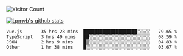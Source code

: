 ![Visitor Count](https://profile-counter.glitch.me/Lpmvb/count.svg)

[![Lpmvb's github stats](https://github-readme-stats.vercel.app/api?username=lpmvb&show_icons=true&title_color=fff&icon_color=79ff97&text_color=9f9f9f&bg_color=151515)](https://github.com/anuraghazra/github-readme-stats)

<!--
Here are some ideas to get you started:

- 🔭 I’m currently working on ...
- 🌱 I’m currently learning ...
- 👯 I’m looking to collaborate on ...
- 🤔 I’m looking for help with ...
- 💬 Ask me about ...
- 📫 How to reach me: ...
- 😄 Pronouns: ...
- ⚡ Fun fact: ...
-->

<!--START_SECTION:waka-->

```text
Vue.js       35 hrs 28 mins  ████████████████████░░░░░   79.65 %
TypeScript   3 hrs 49 mins   ██░░░░░░░░░░░░░░░░░░░░░░░   08.59 %
JSON         2 hrs 9 mins    █▒░░░░░░░░░░░░░░░░░░░░░░░   04.83 %
Other        1 hr 38 mins    █░░░░░░░░░░░░░░░░░░░░░░░░   03.67 %
```

<!--END_SECTION:waka-->
